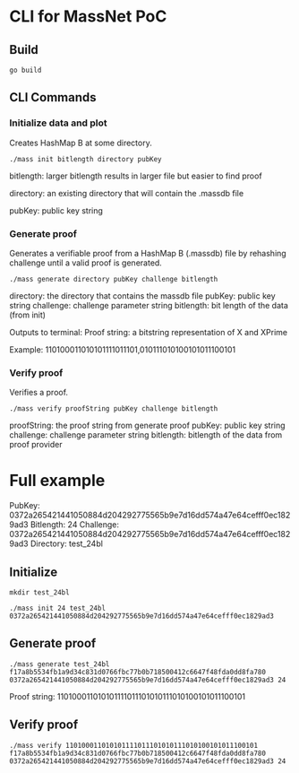 # CLI for MassNet PoC

## Build

`go build`

## CLI Commands

### Initialize data and plot

Creates HashMap B at some directory.

`./mass init bitlength directory pubKey`

bitlength: larger bitlength results in larger file but easier to find proof

directory: an existing directory that will contain the .massdb file

pubKey: public key string

### Generate proof

Generates a verifiable proof from a HashMap B (.massdb) file by rehashing challenge until a valid proof is generated.

`./mass generate directory pubKey challenge bitlength`

directory: the directory that contains the massdb file
pubKey: public key string
challenge: challenge parameter string
bitlength: bit length of the data (from init)

Outputs to terminal:
Proof string: a bitstring representation of X and XPrime

Example: 110100011010101111011101,010111010100101011100101

### Verify proof

Verifies a proof.

`./mass verify proofString pubKey challenge bitlength`

proofString: the proof string from generate proof
pubKey: public key string
challenge: challenge parameter string
bitlength: bitlength of the data from proof provider

# Full example

PubKey: 0372a265421441050884d204292775565b9e7d16dd574a47e64cefff0ec1829ad3
Bitlength: 24
Challenge: 0372a265421441050884d204292775565b9e7d16dd574a47e64cefff0ec1829ad3
Directory: test_24bl

## Initialize

`mkdir test_24bl`

`./mass init 24 test_24bl 0372a265421441050884d204292775565b9e7d16dd574a47e64cefff0ec1829ad3`

## Generate proof

`./mass generate test_24bl f17a8b5534fb1a9d34c831d0766fbc77b0b718500412c6647f48fda0dd8fa780 0372a265421441050884d204292775565b9e7d16dd574a47e64cefff0ec1829ad3 24`

Proof string: 110100011010101111011101010111010100101011100101

## Verify proof

`./mass verify 110100011010101111011101010111010100101011100101 f17a8b5534fb1a9d34c831d0766fbc77b0b718500412c6647f48fda0dd8fa780 0372a265421441050884d204292775565b9e7d16dd574a47e64cefff0ec1829ad3 24`
